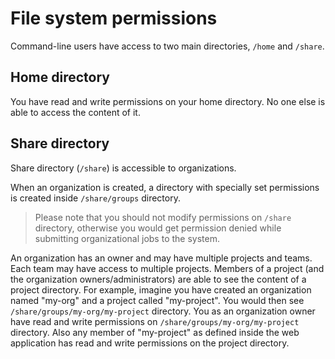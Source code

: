 # File system permissions

Command-line users have access to two main directories, `/home` and `/share`. 

## Home directory

You have read and write permissions on your home directory. No one else is able to access the content of it.

## Share directory

Share directory (`/share`) is accessible to organizations. 

When an organization is created, a directory with specially set permissions is created inside `/share/groups` directory. 

> Please note that you should not modify permissions on `/share` directory, otherwise you would get permission denied while submitting organizational jobs to the system. 

An organization has an owner and may have multiple projects and teams. Each team may have access to multiple projects. Members of a project (and the organization owners/administrators) are able to see the content of a project directory. For example, imagine you have created an organization named "my-org" and a project called "my-project". You would then see `/share/groups/my-org/my-project` directory. You as an organization owner have read and write permissions on `/share/groups/my-org/my-project` directory. Also any member of "my-project" as defined inside the web application has read and write permissions on the project directory.
